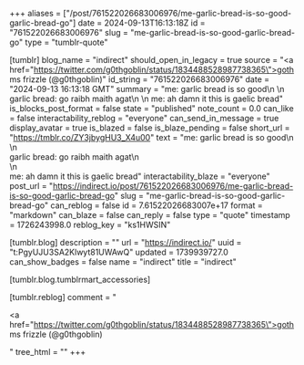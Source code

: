 +++
aliases = ["/post/761522026683006976/me-garlic-bread-is-so-good-garlic-bread-go"]
date = 2024-09-13T16:13:18Z
id = "761522026683006976"
slug = "me-garlic-bread-is-so-good-garlic-bread-go"
type = "tumblr-quote"

[tumblr]
blog_name = "indirect"
should_open_in_legacy = true
source = "<a href=\"https://twitter.com/g0thgoblin/status/1834488528987738365\">goth ms frizzle (@g0thgoblin)</a>"
id_string = "761522026683006976"
date = "2024-09-13 16:13:18 GMT"
summary = "me: garlic bread is so good\n \n garlic bread: go raibh maith agat\n \n me: ah damn it this is gaelic bread"
is_blocks_post_format = false
state = "published"
note_count = 0.0
can_like = false
interactability_reblog = "everyone"
can_send_in_message = true
display_avatar = true
is_blazed = false
is_blaze_pending = false
short_url = "https://tmblr.co/ZY3jbygHU3_X4u00"
text = "me: garlic bread is so good\n<br/>\n<br/>garlic bread: go raibh maith agat\n<br/>\n<br/>me: ah damn it this is gaelic bread"
interactability_blaze = "everyone"
post_url = "https://indirect.io/post/761522026683006976/me-garlic-bread-is-so-good-garlic-bread-go"
slug = "me-garlic-bread-is-so-good-garlic-bread-go"
can_reblog = false
id = 7.61522026683007e+17
format = "markdown"
can_blaze = false
can_reply = false
type = "quote"
timestamp = 1726243998.0
reblog_key = "ks1HWSIN"

[tumblr.blog]
description = ""
url = "https://indirect.io/"
uuid = "t:PgyUJU3SA2Klwyt81UWAwQ"
updated = 1739939727.0
can_show_badges = false
name = "indirect"
title = "indirect"

[tumblr.blog.tumblrmart_accessories]

[tumblr.reblog]
comment = "<p><a href=\"https://twitter.com/g0thgoblin/status/1834488528987738365\">goth ms frizzle (@g0thgoblin)</a></p>"
tree_html = ""
+++
